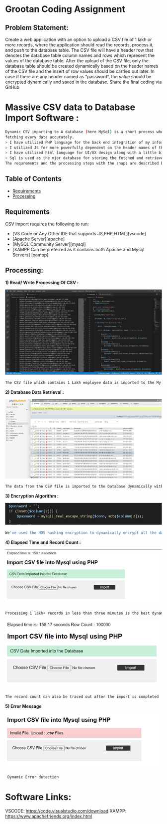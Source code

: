 # Grootan Coding Assignment

Problem Statement:
------------------
  Create a web application with an option to upload a CSV file of 1 lakh or more records, 
where the application should read the records, process it, and push to the database table.
The CSV file will have a header row that denotes the database table column names and rows 
which represent the values of the database table.
After the upload of the CSV file, only the database table should be created dynamically 
based on the header names of the CSV file and the insert of row values should be carried 
out later.
In case if there are any header named as “password”, the value should be encrypted 
dynamically and saved in the database.
Share the final coding via GitHub

# Massive CSV data to Database Import Software :
```bash 
Dynamic CSV importing to A database (here MySql) is a short process where we upload a CSV file and the PHP commits it to the MY Sql database 
fetching every data accurately.
> I have utilized PHP language for the back end integration of my information base . 
> I utilized JS for more powerfully dependent on the header names of the CSV record and the addition of column esteems ought to be completed later. 
> I have utilized html language for UI/UX design along with a little bit of CC Styling. 
> Sql is used as the mjor database for storing the fetched and retrieved data 
The requrements and the processing steps with the snaps are described below in the same document.
```



Table of Contents
-----------------
  * [Requirements](#requirements)
  * [Processing](#processing)
  
   
Requirements
------------
CSV Import requires the following to run:
  * [VS Code or Any Other IDE that supports JS,PHP,HTML][vscode]
  * [Apache Server][apache] 
  * [MySQL Community Server][mysql]  
  * [XAMPP Can be preferred as it contains both Apache and Mysql Servers] [xampp]


Processing:
----------------------
**1) Read/ Write Processing Of CSV :**

![Upload error](https://github.com/Dhivira-119/R.Dhivya_Grootan_CA/blob/main/CSV%20Importing.png)

```bash 
The CSV file which contains 1 Lakh employee data is imported to the My Sql Dtabase using PHP Back end.. Above is the code snap of the csv and initial code
```

**2) Database Data Retrieval :**

![Upload error](https://github.com/Dhivira-119/R.Dhivya_Grootan_CA/blob/main/Database%20Data.png)

```bash 
The data from the CSV file is imported to the Database dynamically with the help of the PhP and the above is the snap of the CSV data in the database
```

**3) Encryption Algorithm :**

![Upload error](https://github.com/Dhivira-119/R.Dhivya_Grootan_CA/blob/main/Pass%20Encryption.png)

```bash 
We've used the MD5 hashing encryption to dynamically encrypt all the data in the password column
```
**4) Elapsed Time and Record Count :**

![Upload error](https://github.com/Dhivira-119/R.Dhivya_Grootan_CA/blob/main/Elapsed%20Time.png)

```bash 
Processing 1 lakh+ records in less than three minutes is the best dynamic functionality of my code and the record count can also be traced out
```
![Upload error](https://github.com/Dhivira-119/R.Dhivya_Grootan_CA/blob/main/recordcount.PNG)

```bash 
The record count can also be traced out after the import is completed
```

**5) Error Message**

![Upload error](https://github.com/Dhivira-119/R.Dhivya_Grootan_CA/blob/main/Iferror.png)
```bash 
 Dynamic Error detection
```

# Software Links:
VSCODE: https://code.visualstudio.com/download
XAMPP: https://www.apachefriends.org/index.html
